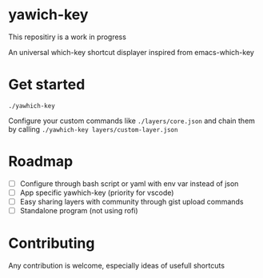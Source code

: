 # yawich-key

This repositiry is a work in progress

An universal which-key shortcut displayer inspired from emacs-which-key 

# Get started
`./yawhich-key`

Configure your custom commands like `./layers/core.json` and chain them by calling `./yawhich-key layers/custom-layer.json`

# Roadmap
- [ ] Configure through bash script or yaml with env var instead of json
- [ ] App specific yawhich-key (priority for vscode)
- [ ] Easy sharing layers with community through gist upload commands 
- [ ] Standalone program (not using rofi)

# Contributing
Any contribution is welcome, especially ideas of usefull shortcuts
